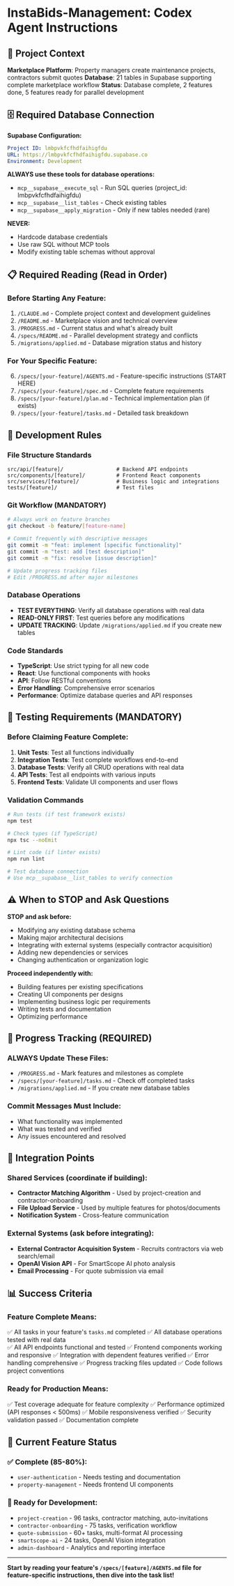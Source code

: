 # InstaBids-Management: Codex Agent Instructions

## 🎯 Project Context
**Marketplace Platform**: Property managers create maintenance projects, contractors submit quotes
**Database**: 21 tables in Supabase supporting complete marketplace workflow
**Status**: Database complete, 2 features done, 5 features ready for parallel development

## 🗄️ Required Database Connection

**Supabase Configuration:**
```yaml
Project ID: lmbpvkfcfhdfaihigfdu
URL: https://lmbpvkfcfhdfaihigfdu.supabase.co
Environment: Development
```

**ALWAYS use these tools for database operations:**
- `mcp__supabase__execute_sql` - Run SQL queries (project_id: lmbpvkfcfhdfaihigfdu)
- `mcp__supabase__list_tables` - Check existing tables
- `mcp__supabase__apply_migration` - Only if new tables needed (rare)

**NEVER:**
- Hardcode database credentials
- Use raw SQL without MCP tools
- Modify existing table schemas without approval

## 📋 Required Reading (Read in Order)

### **Before Starting Any Feature:**
1. `/CLAUDE.md` - Complete project context and development guidelines
2. `/README.md` - Marketplace vision and technical overview
3. `/PROGRESS.md` - Current status and what's already built
4. `/specs/README.md` - Parallel development strategy and conflicts
5. `/migrations/applied.md` - Database migration status and history

### **For Your Specific Feature:**
6. `/specs/[your-feature]/AGENTS.md` - Feature-specific instructions (START HERE)
7. `/specs/[your-feature]/spec.md` - Complete feature requirements
8. `/specs/[your-feature]/plan.md` - Technical implementation plan (if exists)
9. `/specs/[your-feature]/tasks.md` - Detailed task breakdown

## 🔧 Development Rules

### **File Structure Standards**
```
src/api/[feature]/                 # Backend API endpoints
src/components/[feature]/          # Frontend React components
src/services/[feature]/            # Business logic and integrations
tests/[feature]/                   # Test files
```

### **Git Workflow (MANDATORY)**
```bash
# Always work on feature branches
git checkout -b feature/[feature-name]

# Commit frequently with descriptive messages
git commit -m "feat: implement [specific functionality]"
git commit -m "test: add [test description]"
git commit -m "fix: resolve [issue description]"

# Update progress tracking files
# Edit /PROGRESS.md after major milestones
```

### **Database Operations**
- **TEST EVERYTHING**: Verify all database operations with real data
- **READ-ONLY FIRST**: Test queries before any modifications
- **UPDATE TRACKING**: Update `/migrations/applied.md` if you create new tables

### **Code Standards**
- **TypeScript**: Use strict typing for all new code
- **React**: Use functional components with hooks
- **API**: Follow RESTful conventions
- **Error Handling**: Comprehensive error scenarios
- **Performance**: Optimize database queries and API responses

## 🧪 Testing Requirements (MANDATORY)

### **Before Claiming Feature Complete:**
1. **Unit Tests**: Test all functions individually
2. **Integration Tests**: Test complete workflows end-to-end
3. **Database Tests**: Verify all CRUD operations with real data
4. **API Tests**: Test all endpoints with various inputs
5. **Frontend Tests**: Validate UI components and user flows

### **Validation Commands**
```bash
# Run tests (if test framework exists)
npm test

# Check types (if TypeScript)
npx tsc --noEmit

# Lint code (if linter exists)
npm run lint

# Test database connection
# Use mcp__supabase__list_tables to verify connection
```

## ⚠️ When to STOP and Ask Questions

**STOP and ask before:**
- Modifying any existing database schema
- Making major architectural decisions
- Integrating with external systems (especially contractor acquisition)
- Adding new dependencies or services
- Changing authentication or organization logic

**Proceed independently with:**
- Building features per existing specifications
- Creating UI components per designs
- Implementing business logic per requirements
- Writing tests and documentation
- Optimizing performance

## 🔄 Progress Tracking (REQUIRED)

### **ALWAYS Update These Files:**
- `/PROGRESS.md` - Mark features and milestones as complete
- `/specs/[your-feature]/tasks.md` - Check off completed tasks
- `/migrations/applied.md` - If you create new database tables

### **Commit Messages Must Include:**
- What functionality was implemented
- What was tested and verified
- Any issues encountered and resolved

## 🚀 Integration Points

### **Shared Services (coordinate if building):**
- **Contractor Matching Algorithm** - Used by project-creation and contractor-onboarding
- **File Upload Service** - Used by multiple features for photos/documents
- **Notification System** - Cross-feature communication

### **External Systems (ask before integrating):**
- **External Contractor Acquisition System** - Recruits contractors via web search/email
- **OpenAI Vision API** - For SmartScope AI photo analysis
- **Email Processing** - For quote submission via email

## 📊 Success Criteria

### **Feature Complete Means:**
✅ All tasks in your feature's `tasks.md` completed
✅ All database operations tested with real data  
✅ All API endpoints functional and tested
✅ Frontend components working and responsive
✅ Integration with dependent features verified
✅ Error handling comprehensive
✅ Progress tracking files updated
✅ Code follows project conventions

### **Ready for Production Means:**
✅ Test coverage adequate for feature complexity
✅ Performance optimized (API responses < 500ms)
✅ Mobile responsiveness verified
✅ Security validation passed
✅ Documentation complete

## 🎯 Current Feature Status

### **✅ Complete (85-80%):**
- `user-authentication` - Needs testing and documentation
- `property-management` - Needs frontend UI components

### **🚧 Ready for Development:**
- `project-creation` - 96 tasks, contractor matching, auto-invitations
- `contractor-onboarding` - 75 tasks, verification workflow
- `quote-submission` - 60+ tasks, multi-format AI processing  
- `smartscope-ai` - 24 tasks, OpenAI Vision integration
- `admin-dashboard` - Analytics and reporting interface

---

**Start by reading your feature's `/specs/[feature]/AGENTS.md` file for feature-specific instructions, then dive into the task list!**